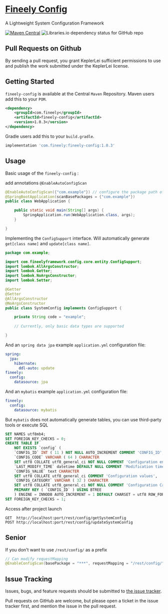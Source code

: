 # [Fineely Config](http://www.fineely.com/)


A Lightweight System Configuration Framework

<!---
[![build (2.x)](https://img.shields.io/github/actions/workflow/status/apache/logging-log4j2/build.yml?branch=2.x&label=build%20%282.x%29)](https://github.com/apache/logging-log4j2/actions/workflows/build.yml)
[![build (3.x)](https://img.shields.io/github/actions/workflow/status/apache/logging-log4j2/build.yml?branch=main&label=build%20%283.x%29)](https://github.com/apache/logging-log4j2/actions/workflows/build.yml)
![CodeQL](https://github.com/apache/logging-log4j2/actions/workflows/codeql-analysis.yml/badge.svg)
-->
<!---([![Maven Central]&#40;https://img.shields.io/static/v1?label=KeplerLei&message=CSDN&color=red&#41;]&#40;https://blog.csdn.net/leichengjun_510/article/details/129882941&#41;)-->
[![Maven Central](https://img.shields.io/static/v1?label=maven-central&message=v1.0.3&color=blue)](https://mavenlibs.com/maven/dependency/com.fineely/fineely-config)
![Libraries.io dependency status for GitHub repo](https://img.shields.io/static/v1?label=dependencies&message=update&color=g)

## Pull Requests on Github

By sending a pull request, you grant KeplerLei sufficient permissions to use and publish the work submitted under the KeplerLei license.

## Getting Started

`fineely-config` is available at the Central `Maven` Repository. Maven users add this to your `POM`.

```xml
<dependency>
    <groupId>com.fineely</groupId>
    <artifactId>fineely-config</artifactId>
    <version>1.0.3</version>
</dependency>
```
Gradle users add this to your `build.gradle`.
```groovy
implementation 'com.fineely:fineely-config:1.0.3'
```

## Usage

Basic usage of the `fineely-config` :

add annotations `@EnableAutoConfigScan`

```java
@EnableAutoConfigScan({"com.example"}) // configure the package path of the class
@SpringBootApplication(scanBasePackages = {"com.example"})
public class WebApplication {

    public static void main(String[] args) {
        SpringApplication.run(WebApplication.class, args);
    }

}
```

Implementing the `ConfigSupport` interface.
Will automatically generate `get[class name]` and `update[class name]`.

```java
package com.example;

import com.fineelyframework.config.core.entity.ConfigSupport;
import lombok.AllArgsConstructor;
import lombok.Getter;
import lombok.NoArgsConstructor;
import lombok.Setter;

@Getter
@Setter
@AllArgsConstructor
@NoArgsConstructor
public class SystemConfig implements ConfigSupport {

    private String code = "example";
    
    // Currently, only basic data types are supported

}
```

And an `spring data jpa` example `application.yml` configuration file:
```yaml
spring:
  jpa:
    hibernate:
      ddl-auto: update
fineely:
  config:
    datasource: jpa
```

And an `mybatis` example `application.yml` configuration file:
```yaml
fineely:
  config:
    datasource: mybatis
```

But `mybatis` does not automatically generate tables, you can use third-party tools or execute SQL

```sql
SET NAMES utf8mb4;
SET FOREIGN_KEY_CHECKS = 0;
CREATE TABLE IF
    NOT EXISTS `config` (
    `CONFIG_ID` INT ( 11 ) NOT NULL AUTO_INCREMENT COMMENT 'CONFIG_ID',
    `CONFIG_CODE` VARCHAR ( 64 ) CHARACTER
    SET utf8 COLLATE utf8_general_ci NOT NULL COMMENT 'Configuration encoding',
    `LAST_MODIFY_TIME` datetime DEFAULT NULL COMMENT 'Modification time',
    `CONFIG_VALUE` text CHARACTER
    SET utf8 COLLATE utf8_general_ci COMMENT 'Configuration values',
    `CONFIG_CATEGORY` VARCHAR ( 32 ) CHARACTER
    SET utf8 COLLATE utf8_general_ci NOT NULL COMMENT 'Configuration Category',
    PRIMARY KEY ( `CONFIG_ID` ) USING BTREE
    ) ENGINE = INNODB AUTO_INCREMENT = 1 DEFAULT CHARSET = utf8 ROW_FORMAT = DYNAMIC COMMENT = 'Basic Configuration Table';
SET FOREIGN_KEY_CHECKS = 1;
```

Access after project launch

```text
GET  http://localhost:port/rest/config/getSystemConfig
POST http://localhost:port/rest/config/updateSystemConfig
```

## Senior

If you don't want to use `/rest/config/` as a prefix 

```java
// Can modify requestMapping 
@EnableConfigScan(basePackage = "***", requestMapping = "/rest/config/")
```

## Issue Tracking

Issues, bugs, and feature requests should be submitted to [the issue tracker](https://github.com/Big-billed-shark/fineely-config/issues).

Pull requests on GitHub are welcome, but please open a ticket in the issue tracker first, and mention the issue in the pull request.